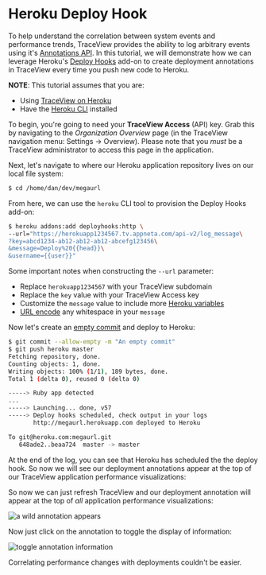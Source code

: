 # Heroku Deploy Hook

To help understand the correlation between system events and performance trends,
TraceView provides the ability to log arbitrary events using it's
[Annotations API][2]. In this tutorial, we will demonstrate how we can leverage
Heroku's [Deploy Hooks][3] add-on to create deployment annotations in TraceView
every time you push new code to Heroku.

**NOTE**: This tutorial assumes that you are:

- Using [TraceView on Heroku][5]
- Have the [Heroku CLI][8] installed

To begin, you're going to need your **TraceView Access** (API) key. Grab this
by navigating to the *Organization Overview* page (in the TraceView navigation
menu: Settings -> Overview). Please note that you *must* be a TraceView
administrator to access this page in the application.

Next, let's navigate to where our Heroku application repository lives on our
local file system:

```bash
$ cd /home/dan/dev/megaurl
```

From here, we can use the `heroku` CLI tool to provision the Deploy Hooks
add-on:


```bash
$ heroku addons:add deployhooks:http \
--url="https://herokuapp1234567.tv.appneta.com/api-v2/log_message\
?key=abcd1234-ab12-ab12-ab12-abcefg123456\
&message=Deploy%20{{head}}\
&username={{user}}"
```

Some important notes when constructing the `--url` parameter:

- Replace `herokuapp1234567` with your TraceView subdomain
- Replace the `key` value with your TraceView Access key
- Customize the `message` value to include more [Heroku variables][9]
- [URL encode][10] any whitespace in your `message`

Now let's create an [empty commit][6] and deploy to Heroku:

```bash
$ git commit --allow-empty -m "An empty commit"
$ git push heroku master
Fetching repository, done.
Counting objects: 1, done.
Writing objects: 100% (1/1), 189 bytes, done.
Total 1 (delta 0), reused 0 (delta 0)

-----> Ruby app detected
...
-----> Launching... done, v57
-----> Deploy hooks scheduled, check output in your logs
       http://megaurl.herokuapp.com deployed to Heroku

To git@heroku.com:megaurl.git
   648ade2..beaa724  master -> master
```

At the end of the log, you can see that Heroku has scheduled the the deploy
hook. So now we will see our deployment annotations appear at the top of our
TraceView application performance visualizations:

So now we can just refresh TraceView and our deployment annotation will appear
at the top of *all* application performance visualizations:

![a wild annotation appears][11]

Now just click on the annotation to toggle the display of information:

![toggle annotation information][12]

Correlating performance changes with deployments couldn't be easier.

[1]: http://www.appneta.com/blog/traceview-beta-heroku/
[2]: http://dev.appneta.com/docs/api-v2/annotations.html
[3]: https://addons.heroku.com/deployhooks
[4]: http://dev.appneta.com/docs/api-v2/
[5]: https://devcenter.heroku.com/articles/traceview
[6]: http://stackoverflow.com/a/12269801/246102
[7]: https://devcenter.heroku.com/articles/deploy-hooks
[8]: https://devcenter.heroku.com/articles/heroku-command
[9]: https://devcenter.heroku.com/articles/deploy-hooks#customizing-messages
[10]: http://en.wikipedia.org/wiki/Percent-encoding
[11]: https://raw2.github.com/danriti/moleskine/master/heroku-deploy-hook/images/annotation_hover.png
[12]: https://raw2.github.com/danriti/moleskine/master/heroku-deploy-hook/images/annotation_display.png
